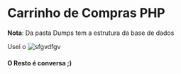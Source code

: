 # Carrinho de Compras PHP

**Nota**: Da pasta Dumps tem a estrutura da base de dados

Usei o ![sfgvdfgv]("")


#### O Resto é conversa ;)
